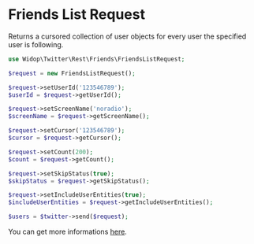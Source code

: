# Friends List Request

Returns a cursored collection of user objects for every user the specified user is following.

``` php
use Widop\Twitter\Rest\Friends\FriendsListRequest;

$request = new FriendsListRequest();

$request->setUserId('123546789');
$userId = $request->getUserId();

$request->setScreenName('noradio');
$screenName = $request->getScreenName();

$request->setCursor('123546789');
$cursor = $request->getCursor();

$request->setCount(200);
$count = $request->getCount();

$request->setSkipStatus(true);
$skipStatus = $request->getSkipStatus();

$request->setIncludeUserEntities(true);
$includeUserEntities = $request->getIncludeUserEntities();

$users = $twitter->send($request);
```

You can get more informations [here](https://dev.twitter.com/docs/api/1.1/get/friends/list).
